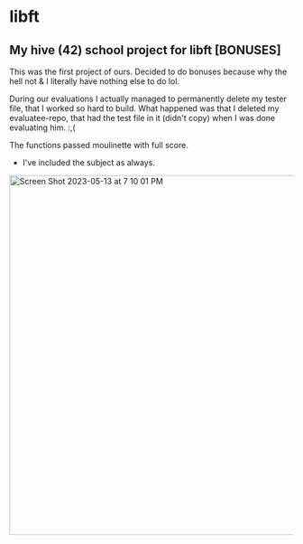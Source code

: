 # libft

## My hive (42) school project for libft [BONUSES]

This was the first project of ours. Decided to do bonuses because why the hell not & I literally have nothing else to do lol.

During our evaluations I actually managed to permanently delete my tester file, that I worked so hard to build. What happened was that I deleted my evaluatee-repo,
that had the test file in it (didn't copy) when I was done evaluating him. :,(

The functions passed moulinette with full score.

- I've included the subject as always.

<img width="637" alt="Screen Shot 2023-05-13 at 7 10 01 PM" src="https://github.com/kenlies/libft-42-/assets/97135325/6cfc1f8a-f623-4084-ad07-3a1db3ad4bfb">
